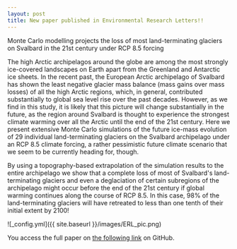 ```yaml
---
layout: post
title: New paper published in Environmental Research Letters!!
---
```

Monte Carlo modelling projects the loss of most land-terminating glaciers on Svalbard in the 21st century under RCP 8.5 forcing

The high Arctic archipelagos around the globe are among the most strongly ice-covered landscapes on Earth apart from the Greenland and Antarctic ice sheets.
In the recent past, the European Arctic archipelago of Svalbard has shown the least negative glacier mass balance (mass gains over mass losses) of all the high Arctic regions, which, in general,
contributed substantially to global sea level rise over the past decades. However, as we find in this study, it is likely that this picture will change substantially in the future, as the region around Svalbard is thought 
to experience the strongest climate warming over all the Arctic until the end of the 21st century. 
Here we present extensive Monte Carlo simulations of the future ice-mass evolution of 29 individual land-terminating glaciers on the Svalbard archipelago under an RCP 8.5 climate forcing,
a rather pessimistic future climate scenario that we seem to be currently heading for, though.  

By using a topography-based extrapolation of the simulation results to the entire archipelago we show that a complete loss of most of Svalbard's land-terminating glaciers and even a deglaciation of certain subregions 
of the archipelago might occur before the end of the 21st century if global warming continues along the course of RCP 8.5. In this case, 98% of the land-terminating glaciers will have retreated to less than one tenth of
their initial extent by 2100! 

![_config.yml]({{ site.baseurl }}/images/ERL_pic.png)

You access the full paper on [the following link](http://iopscience.iop.org/article/10.1088/1748-9326/11/9/094006/meta) on GitHub.